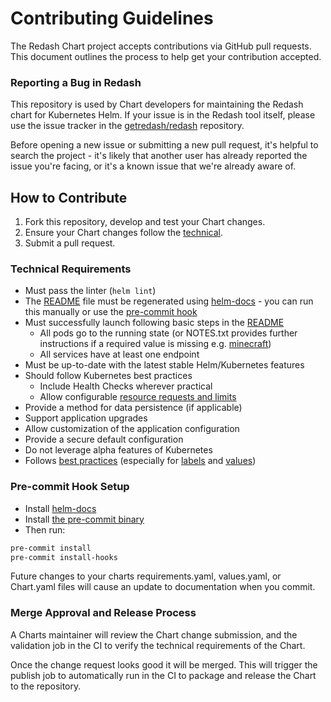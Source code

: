# Contributing Guidelines

The Redash Chart project accepts contributions via GitHub pull requests. This document outlines the process to help get your contribution accepted.

### Reporting a Bug in Redash

This repository is used by Chart developers for maintaining the Redash chart for Kubernetes Helm. If your issue is in the Redash tool itself, please use the issue tracker in the [getredash/redash](https://github.com/getredash/redash) repository.

Before opening a new issue or submitting a new pull request, it's helpful to search the project - it's likely that another user has already reported the issue you're facing, or it's a known issue that we're already aware of.

## How to Contribute

1. Fork this repository, develop and test your Chart changes.
1. Ensure your Chart changes follow the [technical](#technical-requirements).
1. Submit a pull request.

### Technical Requirements

- Must pass the linter (`helm lint`)
- The [README](README.md) file must be regenerated using [helm-docs](https://github.com/norwoodj/helm-docs) - you can run this manually or use the [pre-commit hook](#pre-commit-hook)
- Must successfully launch following basic steps in the [README](README.md)
  - All pods go to the running state (or NOTES.txt provides further instructions if a required value is missing e.g. [minecraft](https://github.com/helm/charts/blob/master/stable/minecraft/templates/NOTES.txt#L3))
  - All services have at least one endpoint
- Must be up-to-date with the latest stable Helm/Kubernetes features
- Should follow Kubernetes best practices
  - Include Health Checks wherever practical
  - Allow configurable [resource requests and limits](http://kubernetes.io/docs/user-guide/compute-resources/#resource-requests-and-limits-of-pod-and-container)
- Provide a method for data persistence (if applicable)
- Support application upgrades
- Allow customization of the application configuration
- Provide a secure default configuration
- Do not leverage alpha features of Kubernetes
- Follows [best practices](https://github.com/helm/helm/tree/master/docs/chart_best_practices)
  (especially for [labels](https://github.com/helm/helm/blob/master/docs/chart_best_practices/labels.md)
  and [values](https://github.com/helm/helm/blob/master/docs/chart_best_practices/values.md))

### Pre-commit Hook Setup

- Install [helm-docs](https://github.com/norwoodj/helm-docs)
- Install [the pre-commit binary](https://pre-commit.com/#install)
- Then run:

```bash
pre-commit install
pre-commit install-hooks
```

Future changes to your charts requirements.yaml, values.yaml, or Chart.yaml files will cause an update to documentation when you commit.

### Merge Approval and Release Process

A Charts maintainer will review the Chart change submission, and the validation job in the CI to verify the technical requirements of the Chart.

Once the change request looks good it will be merged. This will trigger the publish job to automatically run in the CI to package and release the Chart to the repository.
